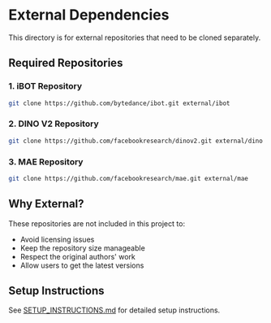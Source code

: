 # External Dependencies

This directory is for external repositories that need to be cloned separately.

## Required Repositories

### 1. iBOT Repository
```bash
git clone https://github.com/bytedance/ibot.git external/ibot
```

### 2. DINO V2 Repository
```bash
git clone https://github.com/facebookresearch/dinov2.git external/dino
```

### 3. MAE Repository
```Bash
git clone https://github.com/facebookresearch/mae.git external/mae
```

## Why External?

These repositories are not included in this project to:
- Avoid licensing issues
- Keep the repository size manageable
- Respect the original authors' work
- Allow users to get the latest versions

## Setup Instructions

See [SETUP_INSTRUCTIONS.md](SETUP_INSTRUCTIONS.md) for detailed setup instructions. 